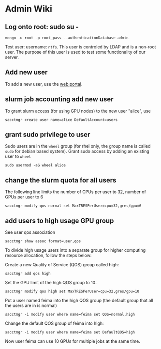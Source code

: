 # Admin Wiki

## Log onto root: sudo su -

```
mongo -u root -p root_pass --authenticationDatabase admin
```

Test user: username: `ntfs`. This user is controled by LDAP and is a non-root user. The purpose of this user is used to test some functionality of our server.

## Add new user

To add a new user, use the [web portal](https://10.8.6.22:8081/bright-view/#!/auth/login).

## slurm job accounting add new user 

To grant slurm access (for using GPU nodes) to the new user "alice", use
```shell
sacctmgr create user name=alice DefaultAccount=users
```
## grant sudo privilege to user

Sudo users are in the `wheel` group (for rhel only, the group name is called `sudo` for debian based system). Grant sudo access by adding an existing user to `wheel` 
```shell
sudo usermod -aG wheel alice
```
## change the slurm quota for all users
 The following line limits the number of CPUs per user to 32, number of GPUs per user to 6
```shell 
sacctmgr modify qos normal set MaxTRESPerUser=cpu=32,gres/gpu=6
```

## add users to high usage GPU group
See user qos association
```
sacctmgr show assoc format=user,qos
```

 To divide high usage users into a separate group for higher computing resource allocation, follow the steps below:
 
 Create a new Quality of Service (QOS) group called high:
```shell 
sacctmgr add qos high
```

 Set the GPU limit of the high QOS group to 10:
```shell 
sacctmgr modify qos high set MaxTRESPerUser=cpu=32,gres/gpu=10
```

 Put a user named feima into the high QOS group (the default group that all the users are in is normal)
```shell 
sacctmgr -i modify user where name=feima set QOS=normal,high
``` 

 Change the default QOS group of feima into high:
```shell 
sacctmgr -i modify user where name=feima set DefaultQOS=high
```

 Now user feima can use 10 GPUs for multiple jobs at the same time.
